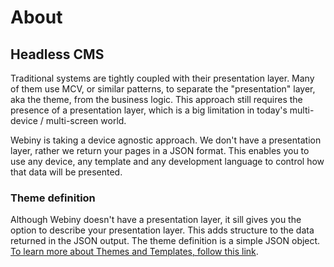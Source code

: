 # About

## Headless CMS
Traditional systems are tightly coupled with their presentation layer. Many of them use MCV, or similar patterns, to separate the "presentation" layer, aka the theme, from the business logic. This approach still requires the presence of a presentation layer, which is a big limitation in today's multi-device / multi-screen world. 

Webiny is taking a device agnostic approach. We don't have a presentation layer, rather we return your pages in a JSON format. This enables you to use any device, any template and any development language to control how that data will be presented.


### Theme definition
Although Webiny doesn't have a presentation layer, it sill gives you the option to describe your presentation layer. This adds structure to the data returned in the JSON output.
The theme definition is a simple JSON object. [To learn more about Themes and Templates, follow this link](Docs/en/Guides/theme_and_templates.md).